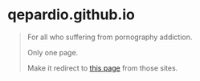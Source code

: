 # qepardio.github.io
> For all who suffering from pornography addiction.
> 
> Only one page.
> 
> Make it redirect to [this page](https://qepardio.github.io/) from those sites.